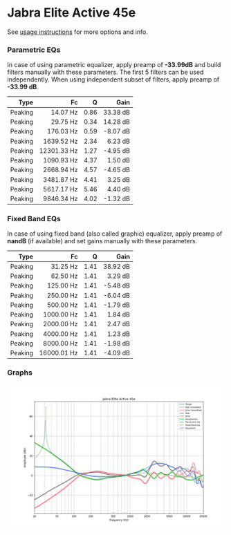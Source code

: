 # Jabra Elite Active 45e
See [usage instructions](https://github.com/jaakkopasanen/AutoEq#usage) for more options and info.

### Parametric EQs
In case of using parametric equalizer, apply preamp of **-33.99dB** and build filters manually
with these parameters. The first 5 filters can be used independently.
When using independent subset of filters, apply preamp of **-33.99 dB**.

| Type    | Fc          |    Q | Gain     |
|--------:|------------:|-----:|---------:|
| Peaking | 14.07 Hz    | 0.86 | 33.38 dB |
| Peaking | 29.75 Hz    | 0.34 | 14.28 dB |
| Peaking | 176.03 Hz   | 0.59 | -8.07 dB |
| Peaking | 1639.52 Hz  | 2.34 | 6.23 dB  |
| Peaking | 12301.33 Hz | 1.27 | -4.95 dB |
| Peaking | 1090.93 Hz  | 4.37 | 1.50 dB  |
| Peaking | 2668.94 Hz  | 4.57 | -4.65 dB |
| Peaking | 3481.87 Hz  | 4.41 | 3.25 dB  |
| Peaking | 5617.17 Hz  | 5.46 | 4.40 dB  |
| Peaking | 9846.34 Hz  | 4.02 | -1.32 dB |

### Fixed Band EQs
In case of using fixed band (also called graphic) equalizer, apply preamp of **nandB**
(if available) and set gains manually with these parameters.

| Type    | Fc          |    Q | Gain     |
|--------:|------------:|-----:|---------:|
| Peaking | 31.25 Hz    | 1.41 | 38.92 dB |
| Peaking | 62.50 Hz    | 1.41 | 3.29 dB  |
| Peaking | 125.00 Hz   | 1.41 | -5.48 dB |
| Peaking | 250.00 Hz   | 1.41 | -6.04 dB |
| Peaking | 500.00 Hz   | 1.41 | -1.79 dB |
| Peaking | 1000.00 Hz  | 1.41 | 1.84 dB  |
| Peaking | 2000.00 Hz  | 1.41 | 2.47 dB  |
| Peaking | 4000.00 Hz  | 1.41 | 1.23 dB  |
| Peaking | 8000.00 Hz  | 1.41 | -1.98 dB |
| Peaking | 16000.01 Hz | 1.41 | -4.09 dB |

### Graphs
![](./Jabra%20Elite%20Active%2045e.png)